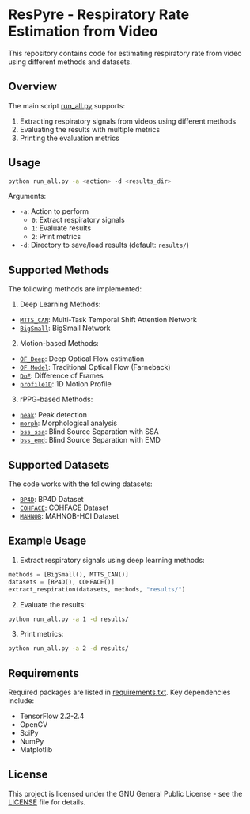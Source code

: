 # ResPyre - Respiratory Rate Estimation from Video

This repository contains code for estimating respiratory rate from video using different methods and datasets.

## Overview

The main script [run_all.py](run_all.py) supports:

1. Extracting respiratory signals from videos using different methods
2. Evaluating the results with multiple metrics 
3. Printing the evaluation metrics

## Usage

```bash
python run_all.py -a <action> -d <results_dir>
```

Arguments:
- `-a`: Action to perform 
  - `0`: Extract respiratory signals
  - `1`: Evaluate results
  - `2`: Print metrics
- `-d`: Directory to save/load results (default: `results/`)

## Supported Methods

The following methods are implemented:

1. Deep Learning Methods:
- [`MTTS_CAN`](deep/MTTS_CAN/train.py): Multi-Task Temporal Shift Attention Network 
- [`BigSmall`](deep/BigSmall/predict_vitals.py): BigSmall Network

2. Motion-based Methods:
- [`OF_Deep`](run_all.py): Deep Optical Flow estimation
- [`OF_Model`](run_all.py): Traditional Optical Flow (Farneback)
- [`DoF`](run_all.py): Difference of Frames
- [`profile1D`](run_all.py): 1D Motion Profile

3. rPPG-based Methods:
- [`peak`](run_all.py): Peak detection
- [`morph`](run_all.py): Morphological analysis
- [`bss_ssa`](run_all.py): Blind Source Separation with SSA
- [`bss_emd`](run_all.py): Blind Source Separation with EMD

## Supported Datasets 

The code works with the following datasets:

- [`BP4D`](run_all.py): BP4D Dataset
- [`COHFACE`](run_all.py): COHFACE Dataset  
- [`MAHNOB`](run_all.py): MAHNOB-HCI Dataset

## Example Usage

1. Extract respiratory signals using deep learning methods:

```python
methods = [BigSmall(), MTTS_CAN()]
datasets = [BP4D(), COHFACE()]
extract_respiration(datasets, methods, "results/")
```

2. Evaluate the results:

```bash
python run_all.py -a 1 -d results/
```

3. Print metrics:

```bash 
python run_all.py -a 2 -d results/
```

## Requirements

Required packages are listed in [requirements.txt](requirements.txt). Key dependencies include:

- TensorFlow 2.2-2.4
- OpenCV
- SciPy
- NumPy
- Matplotlib

## License

This project is licensed under the GNU General Public License - see the [LICENSE](LICENSE) file for details.